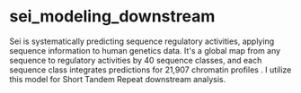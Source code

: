 # sei_modeling_downstream
Sei is systematically predicting sequence regulatory activities, applying sequence information to human genetics data. It's a global map from any sequence to regulatory activities by 40 sequence classes, and each sequence class integrates predictions for 21,907 chromatin profiles . I utilize this model for Short Tandem Repeat downstream analysis.
